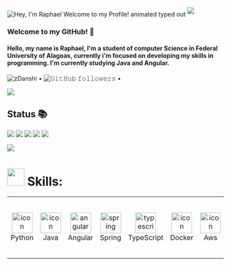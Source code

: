 
<img src="https://readme-typing-svg.demolab.com?font=Operator+Mono&size=37&duration=2800&pause=2000&color=20C20E&center=true&vCenter=true&width=940&height=50&lines=Hey%2C+I'm+Raphael+Welcome+to+my+Profile!" align="middle" alt="Hey, I'm Raphael Welcome to my Profile! animated typed out">
<img  src="assests/borderseperator.gif">

### Welcome to my GitHub! 💎

#### Hello, my name is Raphael, I'm a student of computer Science in Federal University of Alagoas, currently i'm focused on developing my skills in programming. I'm currently studying Java and Angular.

<p align = "left">
<img src="https://komarev.com/ghpvc/?username=zDanshi&color=blue" alt="zDanshi"> •
<img alt="𝙶𝚒𝚝𝙷𝚞𝚋 𝚏𝚘𝚕𝚕𝚘𝚠𝚎𝚛𝚜" src="https://img.shields.io/github/followers/zDanshi?label=Followers&style=social"> •
</p>

![](cyberpunk.gif)


## Status 📚

![](http://github-profile-summary-cards.vercel.app/api/cards/profile-details?username=zDanshi&theme=2077)
![](http://github-profile-summary-cards.vercel.app/api/cards/productive-time?username=zDanshi&theme=2077&utcOffset=8)
![](http://github-profile-summary-cards.vercel.app/api/cards/stats?username=zDanshi&theme=2077)
![](http://github-profile-summary-cards.vercel.app/api/cards/repos-per-language?username=zDanshi&theme=2077)
![](http://github-profile-summary-cards.vercel.app/api/cards/most-commit-language?username=zDanshi&theme=2077)



<a href = "mailto:raphaelphillips18@gmail.com"><img src="https://img.shields.io/badge/Gmail-D14836?style=for-the-badge&logo=gmail&logoColor=white" target="_blank"></a>

<h1><img src="https://media.giphy.com/media/smzfl3E7a4iHK/giphy.gif" width="40px" height="40px"> Skills:</h1>

<table align="center">

 <tr>
    <td align="center" width="60">
      <a href="#macropower-tech">
        <img src="https://techstack-generator.vercel.app/python-icon.svg" alt="icon" width="48" height="48" />
      </a>
      <br>Python
    </td>
    <td align="center" width="60">
      <a href="#macropower-tech">
        <img src="https://techstack-generator.vercel.app/java-icon.svg" alt="icon" width="48" height="48" />
      </a>
      <br>Java
      <td align="center"  width="60">
        <img src="https://skillicons.dev/icons?i=angular" width="48" height="48" alt="angular" />
      <br>Angular
           <td align="center"  width="60">
        <img src="https://skillicons.dev/icons?i=spring" width="48" height="48" alt="spring" />
      <br>Spring
          <td align="center"  width="60">
        <img src="https://skillicons.dev/icons?i=typescript" width="48" height="48" alt="typescript" />
      <br>TypeScript
            <td align="center" width="60">
      <a href="#macropower-tech">
        <img src="https://techstack-generator.vercel.app/docker-icon.svg" alt="icon" width="48" height="48" />
      </a>
      <br>Docker
              <td align="center" width="60">
      <a href="#macropower-tech">
        <img src="https://techstack-generator.vercel.app/aws-icon.svg" alt="icon" width="48" height="48" />
      </a>
      <br>Aws
                <td align="center" width="60">
      <a href="#macropower-tech">
        <img src="https://techstack-generator.vercel.app/mysql-icon.svg" alt="icon" width="48" height="48" />
      </a>
      <br>MySql
        <img src="https://skillicons.dev/icons?i=html" width="48" height="48" alt="HTML" />
      <br>HTML
       <td align="center"  width="60">
        <img src="https://skillicons.dev/icons?i=css" width="48" height="48" alt="CSS" />
      <br>CSS
        <td align="center"  width="60">
        <img src="https://skillicons.dev/icons?i=git" width="48" height="48" alt="Git" />
      <br>Git


